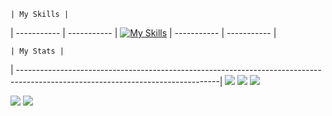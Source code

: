 	| My Skills |
| ----------- | ----------- |
[![My Skills](https://skillicons.dev/icons?i=js,html,css,cpp,discord)](https://skillicons.dev)
| ----------- | ----------- |

	| My Stats |
| --------------------------------------------------------------------------------------------------------------------------------|
![](http://github-profile-summary-cards.vercel.app/api/cards/profile-details?username=Nzodasic&theme=darcula) ![](http://github-profile-summary-cards.vercel.app/api/cards/productive-time?username=Nzodasic&theme=darcula&utcOffset=8)
![](http://github-profile-summary-cards.vercel.app/api/cards/repos-per-language?username=Nzodasic&theme=darcula)

![](http://github-profile-summary-cards.vercel.app/api/cards/most-commit-language?username=Nzodasic&theme=darcula) ![](http://github-profile-summary-cards.vercel.app/api/cards/stats?username=Nzodasic&theme=darcula)
